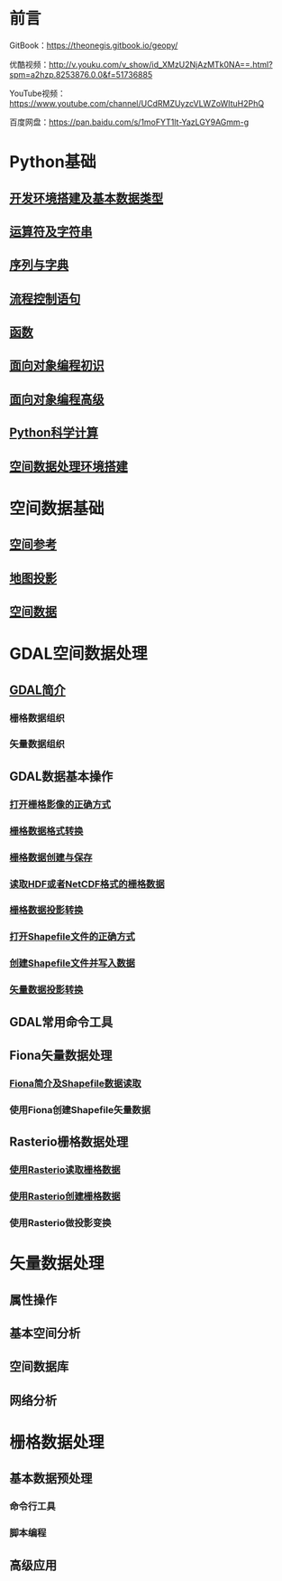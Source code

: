 # 前言

GitBook：https://theonegis.gitbook.io/geopy/

优酷视频：http://v.youku.com/v_show/id_XMzU2NjAzMTk0NA==.html?spm=a2hzp.8253876.0.0&f=51736885

YouTube视频：https://www.youtube.com/channel/UCdRMZUyzcVLWZoWItuH2PhQ

百度网盘：https://pan.baidu.com/s/1moFYT1lt-YazLGY9AGmm-g

# Python基础

## [开发环境搭建及基本数据类型](https://blog.csdn.net/theonegis/article/details/54563801)

## [运算符及字符串](https://blog.csdn.net/theonegis/article/details/54563801)

## [序列与字典](https://blog.csdn.net/theonegis/article/details/54563801)

## [流程控制语句](https://blog.csdn.net/theonegis/article/details/54563801)

## [函数](https://blog.csdn.net/theonegis/article/details/54563801)

## [面向对象编程初识](https://blog.csdn.net/theonegis/article/details/54563801)

## [面向对象编程高级](https://blog.csdn.net/theonegis/article/details/54563801)

## [Python科学计算](https://blog.csdn.net/theonegis/article/details/54563801)

## [空间数据处理环境搭建](https://blog.csdn.net/theonegis/article/details/80089437)

# 空间数据基础

## [空间参考](https://blog.csdn.net/theonegis/article/details/80115357)

## [地图投影](https://blog.csdn.net/theonegis/article/details/80146986)

## [空间数据](https://blog.csdn.net/theonegis/article/details/80223590)

# GDAL空间数据处理

## [GDAL简介](https://blog.csdn.net/theonegis/article/details/80304873)

### 栅格数据组织

### 矢量数据组织

## GDAL数据基本操作

### [打开栅格影像的正确方式](https://blog.csdn.net/theonegis/article/details/80345220)

### [栅格数据格式转换](https://blog.csdn.net/theonegis/article/details/80358983)

### [栅格数据创建与保存](https://blog.csdn.net/theonegis/article/details/80458626)

### [读取HDF或者NetCDF格式的栅格数据](https://blog.csdn.net/theonegis/article/details/80459025)

### [栅格数据投影转换](https://blog.csdn.net/theonegis/article/details/80543988)

### [打开Shapefile文件的正确方式](https://blog.csdn.net/theonegis/article/details/80544671)

### [创建Shapefile文件并写入数据](https://blog.csdn.net/theonegis/article/details/80554993)

### [矢量数据投影转换](https://blog.csdn.net/theonegis/article/details/80562291)

## GDAL常用命令工具

## Fiona矢量数据处理

### [Fiona简介及Shapefile数据读取](https://blog.csdn.net/theonegis/article/details/80607262)

### 使用Fiona创建Shapefile矢量数据

## Rasterio栅格数据处理

### [使用Rasterio读取栅格数据](https://blog.csdn.net/theonegis/article/details/80617484)

### [使用Rasterio创建栅格数据](https://blog.csdn.net/theonegis/article/details/80638976)

### 使用Rasterio做投影变换

# 矢量数据处理

## 属性操作

## 基本空间分析

## 空间数据库

## 网络分析

# 栅格数据处理

## 基本数据预处理

### 命令行工具

### 脚本编程

## 高级应用



